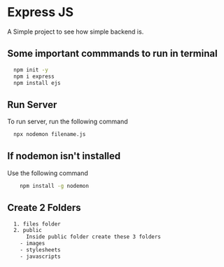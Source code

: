 
# Express JS 

 A Simple project to see how simple backend is.


## Some important commmands to run in terminal
```bash
  npm init -y
  npm i express
  npm install ejs
```


## Run Server

To run server, run the following command

```bash
  npx nodemon filename.js
```

## If nodemon isn't installed 

Use the following command 

```bash
    npm install -g nodemon
```

## Create 2 Folders

```bash
  1. files folder
  2. public
      Inside public folder create these 3 folders
    - images
    - stylesheets
    - javascripts
```
